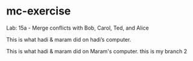 # mc-exercise
Lab: 15a - Merge conflicts with Bob, Carol, Ted, and Alice

This is what hadi & maram did on hadi’s computer.


This is what hadi & maram did on Maram's computer.
this is my branch 2 